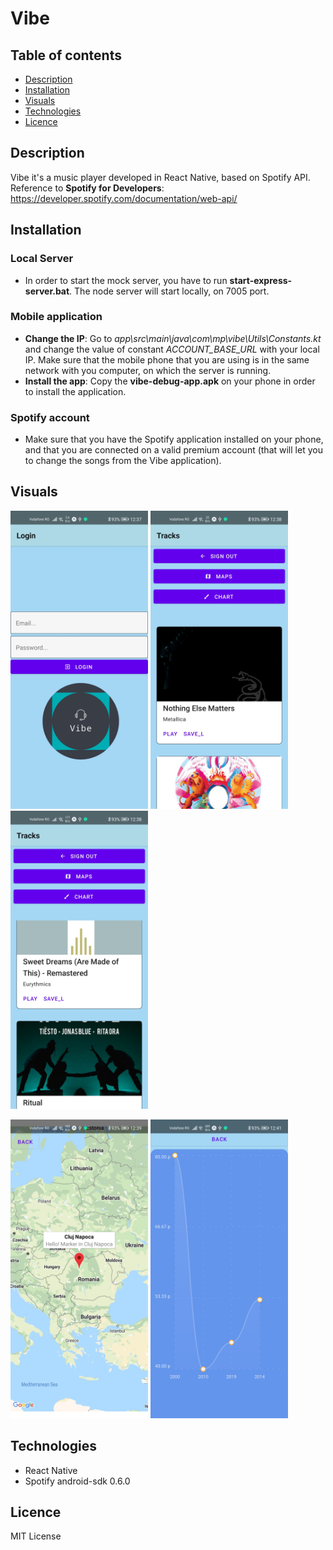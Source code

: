 # Vibe

## Table of contents
* [Description](#Description)
* [Installation](#Installation)
* [Visuals](#Visuals)
* [Technologies](#Technologies)
* [Licence](#Licence)

## Description

Vibe it's a music player developed in React Native, based on Spotify API. <br>
Reference to **Spotify for Developers**: https://developer.spotify.com/documentation/web-api/ 

## Installation

### Local Server
- In order to start the mock server, you have to run **start-express-server.bat**. The node server will start locally, on 7005 port. 

### Mobile application
- **Change the IP**: Go to *app\src\main\java\com\mp\vibe\Utils\Constants.kt* and change the value of constant *ACCOUNT_BASE_URL* with your local IP. Make sure that the mobile  phone that you are using is in the same network with you computer, on which the server is running.
- **Install the app**: Copy the **vibe-debug-app.apk** on your phone in order to 
install the application. 

### Spotify account
- Make sure that you have the Spotify application installed on your phone, and 
that you are connected on a valid premium account (that will let you to change the songs from the Vibe application).

## Visuals
<img src="images//Screenshot_20200712_123749_host.exp.exponent.jpg" width="220"> <img src="images//Screenshot_20200712_123829_host.exp.exponent.jpg" width="220"> <img src="images//Screenshot_20200712_123839_host.exp.exponent.jpg" width="220">

<img src="images//Screenshot_20200712_123918_host.exp.exponent.jpg" width="220"> <img src="images//Screenshot_20200712_124140_host.exp.exponent.jpg" width="220">

## Technologies
- React Native
- Spotify android-sdk 0.6.0

## Licence
MIT License





